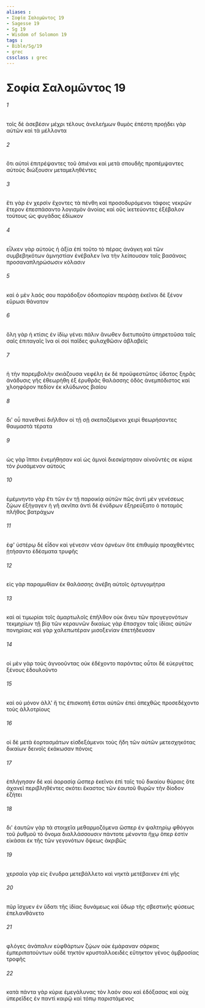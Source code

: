 ```yaml
---
aliases : 
- Σοφία Σαλoμῶντος 19
- Sagesse 19
- Sg 19
- Wisdom of Solomon 19
tags : 
- Bible/Sg/19
- grec
cssclass : grec
---
```


# Σοφία Σαλoμῶντος 19

###### 1
τοῖς δὲ ἀσεβέσιν μέχρι τέλους ἀνελεήμων θυμὸς ἐπέστη προῄδει γὰρ αὐτῶν καὶ τὰ μέλλοντα
###### 2
ὅτι αὐτοὶ ἐπιτρέψαντες τοῦ ἀπιέναι καὶ μετὰ σπουδῆς προπέμψαντες αὐτοὺς διώξουσιν μεταμεληθέντες
###### 3
ἔτι γὰρ ἐν χερσὶν ἔχοντες τὰ πένθη καὶ προσοδυρόμενοι τάφοις νεκρῶν ἕτερον ἐπεσπάσαντο λογισμὸν ἀνοίας καὶ οὓς ἱκετεύοντες ἐξέβαλον τούτους ὡς φυγάδας ἐδίωκον
###### 4
εἷλκεν γὰρ αὐτοὺς ἡ ἀξία ἐπὶ τοῦτο τὸ πέρας ἀνάγκη καὶ τῶν συμβεβηκότων ἀμνηστίαν ἐνέβαλεν ἵνα τὴν λείπουσαν ταῖς βασάνοις προσαναπληρώσωσιν κόλασιν
###### 5
καὶ ὁ μὲν λαός σου παράδοξον ὁδοιπορίαν πειράσῃ ἐκεῖνοι δὲ ξένον εὕρωσι θάνατον
###### 6
ὅλη γὰρ ἡ κτίσις ἐν ἰδίῳ γένει πάλιν ἄνωθεν διετυποῦτο ὑπηρετοῦσα ταῖς σαῖς ἐπιταγαῖς ἵνα οἱ σοὶ παῖδες φυλαχθῶσιν ἀβλαβεῖς
###### 7
ἡ τὴν παρεμβολὴν σκιάζουσα νεφέλη ἐκ δὲ προϋφεστῶτος ὕδατος ξηρᾶς ἀνάδυσις γῆς ἐθεωρήθη ἐξ ἐρυθρᾶς θαλάσσης ὁδὸς ἀνεμπόδιστος καὶ χλοηφόρον πεδίον ἐκ κλύδωνος βιαίου
###### 8
δι' οὗ πανεθνεὶ διῆλθον οἱ τῇ σῇ σκεπαζόμενοι χειρὶ θεωρήσαντες θαυμαστὰ τέρατα
###### 9
ὡς γὰρ ἵπποι ἐνεμήθησαν καὶ ὡς ἀμνοὶ διεσκίρτησαν αἰνοῦντές σε κύριε τὸν ῥυσάμενον αὐτούς
###### 10
ἐμέμνηντο γὰρ ἔτι τῶν ἐν τῇ παροικίᾳ αὐτῶν πῶς ἀντὶ μὲν γενέσεως ζῴων ἐξήγαγεν ἡ γῆ σκνῖπα ἀντὶ δὲ ἐνύδρων ἐξηρεύξατο ὁ ποταμὸς πλῆθος βατράχων
###### 11
ἐφ' ὑστέρῳ δὲ εἶδον καὶ γένεσιν νέαν ὀρνέων ὅτε ἐπιθυμίᾳ προαχθέντες ᾐτήσαντο ἐδέσματα τρυφῆς
###### 12
εἰς γὰρ παραμυθίαν ἐκ θαλάσσης ἀνέβη αὐτοῖς ὀρτυγομήτρα
###### 13
καὶ αἱ τιμωρίαι τοῖς ἁμαρτωλοῖς ἐπῆλθον οὐκ ἄνευ τῶν προγεγονότων τεκμηρίων τῇ βίᾳ τῶν κεραυνῶν δικαίως γὰρ ἔπασχον ταῖς ἰδίαις αὐτῶν πονηρίαις καὶ γὰρ χαλεπωτέραν μισοξενίαν ἐπετήδευσαν
###### 14
οἱ μὲν γὰρ τοὺς ἀγνοοῦντας οὐκ ἐδέχοντο παρόντας οὗτοι δὲ εὐεργέτας ξένους ἐδουλοῦντο
###### 15
καὶ οὐ μόνον ἀλλ' ἤ τις ἐπισκοπὴ ἔσται αὐτῶν ἐπεὶ ἀπεχθῶς προσεδέχοντο τοὺς ἀλλοτρίους
###### 16
οἱ δὲ μετὰ ἑορτασμάτων εἰσδεξάμενοι τοὺς ἤδη τῶν αὐτῶν μετεσχηκότας δικαίων δεινοῖς ἐκάκωσαν πόνοις
###### 17
ἐπλήγησαν δὲ καὶ ἀορασίᾳ ὥσπερ ἐκεῖνοι ἐπὶ ταῖς τοῦ δικαίου θύραις ὅτε ἀχανεῖ περιβληθέντες σκότει ἕκαστος τῶν ἑαυτοῦ θυρῶν τὴν δίοδον ἐζήτει
###### 18
δι' ἑαυτῶν γὰρ τὰ στοιχεῖα μεθαρμοζόμενα ὥσπερ ἐν ψαλτηρίῳ φθόγγοι τοῦ ῥυθμοῦ τὸ ὄνομα διαλλάσσουσιν πάντοτε μένοντα ἤχῳ ὅπερ ἐστὶν εἰκάσαι ἐκ τῆς τῶν γεγονότων ὄψεως ἀκριβῶς
###### 19
χερσαῖα γὰρ εἰς ἔνυδρα μετεβάλλετο καὶ νηκτὰ μετέβαινεν ἐπὶ γῆς
###### 20
πῦρ ἴσχυεν ἐν ὕδατι τῆς ἰδίας δυνάμεως καὶ ὕδωρ τῆς σβεστικῆς φύσεως ἐπελανθάνετο
###### 21
φλόγες ἀνάπαλιν εὐφθάρτων ζῴων οὐκ ἐμάραναν σάρκας ἐμπεριπατούντων οὐδὲ τηκτὸν κρυσταλλοειδὲς εὔτηκτον γένος ἀμβροσίας τροφῆς
###### 22
κατὰ πάντα γάρ κύριε ἐμεγάλυνας τὸν λαόν σου καὶ ἐδόξασας καὶ οὐχ ὑπερεῖδες ἐν παντὶ καιρῷ καὶ τόπῳ παριστάμενος

